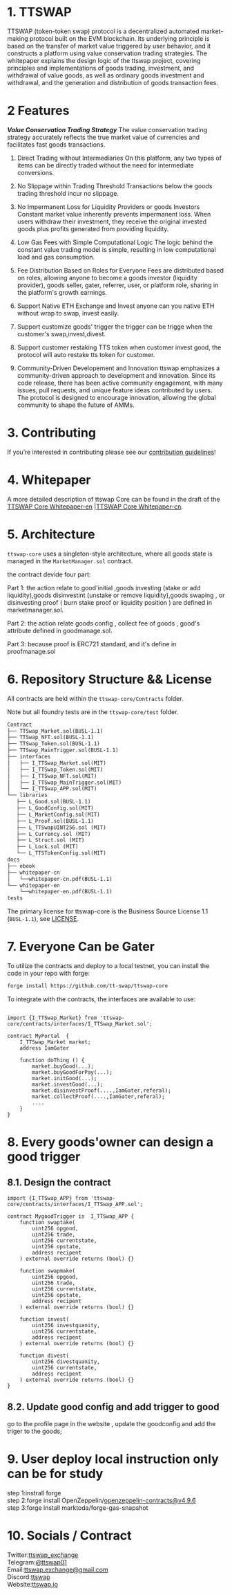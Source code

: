 # 1. TTSWAP
TTSWAP (token-token swap) protocol is a decentralized automated market-making protocol built on the EVM blockchain. Its underlying principle is based on the transfer of market value triggered by user behavior, and it constructs a platform using value conservation trading strategies.
The whitepaper explains the design logic of the ttswap project, covering principles and implementations of goods trading, investment, and withdrawal of value goods, as well as ordinary goods investment and withdrawal, and the generation and distribution of goods transaction fees.

# 2 Features
***Value Conservation Trading Strategy***
The value conservation trading strategy accurately reflects the true market value of currencies and facilitates fast goods transactions.

1. Direct Trading without Intermediaries
On this platform, any two types of items can be directly traded without the need for intermediate conversions.

2. No Slippage within Trading Threshold
Transactions below the goods trading threshold incur no slippage.

3. No Impermanent Loss for Liquidity Providers or goods Investors
Constant market value inherently prevents impermanent loss. When users withdraw their investment, they receive the original invested goods plus profits generated from providing liquidity.

4. Low Gas Fees with Simple Computational Logic
The logic behind the constant value trading model is simple, resulting in low computational load and gas consumption.

5. Fee Distribution Based on Roles for Everyone
Fees are distributed based on roles, allowing anyone to become a goods investor (liquidity provider), goods seller, gater, referrer, user, or platform role, sharing in the platform's growth earnings.

6. Support Native ETH Exchange and Invest
anyone can you native ETH without wrap to swap, invest easily.

7. Support customize goods' trigger
the trigger can be trigge when the customer's swap,invest,divest.

8. Support customer restaking TTS token
when customer invest good, the protocol will auto restake tts token for customer.

9.  Community-Driven Developement and Innovation
ttswap emphasizes a community-driven approach to development and innovation. Since its code release, there has been active community engagement, with many issues, pull requests, and unique feature ideas contributed by users. The protocol is designed to encourage innovation, allowing the global community to shape the future of AMMs.
# 3. Contributing

If you’re interested in contributing please see our [contribution guidelines](./CONTRIBUTING.md)!

# 4. Whitepaper

A more detailed description of ttswap Core can be found in the draft of the [TTSWAP Core Whitepaper-en](./docs/whitepaper_en.pdf) |[TTSWAP Core Whitepaper-cn](./docs/whitepaper_cn.pdf).   

# 5. Architecture

`ttswap-core` uses a singleton-style architecture, where all goods state is managed in the `MarketManager.sol` contract.

the contract devide four part:

Part 1: the action relate to good'initial ,goods investing (stake or add liquidity),goods disinvestint (unstake or remove liquidity),goods swaping , or disinvesting proof ( burn stake proof or liquidity position )  are defined in marketmanager.sol.

Part 2: the action relate goods config , collect fee of goods , good's attribute defined in goodmanage.sol.

Part 3: because proof is ERC721 standard, and it's define in proofmanage.sol

# 6. Repository Structure && License

All contracts are held within the `ttswap-core/Contracts` folder.

Note  but all foundry tests are in the `ttswap-core/test` folder.

```markdown
Contract
├── TTSwap_Market.sol(BUSL-1.1)  
├── TTSwap_NFT.sol(BUSL-1.1)  
├── TTSwap_Token.sol(BUSL-1.1)
├── TTSwap_MainTrigger.sol(BUSL-1.1)  
├── interfaces  
│   ├── I_TTSwap_Market.sol(MIT)  
│   ├── I_TTSwap_Token.sol(MIT)  
│   ├── I_TTSwap_NFT.sol(MIT)  
│   ├── I_TTSwap_MainTrigger.sol(MIT)  
│   └── I_TTSwap_APP.sol(MIT)   
└── libraries      
   ├── L_Good.sol(BUSL-1.1)    
   ├── L_GoodConfig.sol(MIT)     
   ├── L_MarketConfig.sol(MIT)    
   ├── L_Proof.sol(BUSL-1.1)   
   ├── L_TTSwapUINT256.sol (MIT)     
   ├── L_Currency.sol (MIT)       
   ├── L_Struct.sol (MIT)     
   ├── L_Lock.sol (MIT)     
   └── L_TTSTokenConfig.sol(MIT)    
docs
├── ebook
├── whitepaper-cn
│   └──whitepaper-cn.pdf(BUSL-1.1)
└── whitepaper-en
    └──whitepaper-en.pdf(BUSL-1.1)
tests

```
The primary license for ttswap-core is the Business Source License 1.1 (`BUSL-1.1`), see [LICENSE](https://github.com/tt-swap/ttswap-core/blob/main/LICENSE).

# 7. Everyone Can be Gater

To utilize the contracts and deploy to a local testnet, you can install the code in your repo with forge:

```markdown
forge install https://github.com/tt-swap/ttswap-core
```

To integrate with the contracts, the interfaces are available to use:

```solidity

import {I_TTSwap_Market} from 'ttswap-core/contracts/interfaces/I_TTSwap_Market.sol';

contract MyPortal  {
    I_TTSwap_Market market;
    address IamGater

    function doThing () {
        market.buyGood(...);
        market.buyGoodForPay(...);
        market.initGood(...);
        market.investGood(...);
        market.disinvestProof(....,IamGater,referal);
        market.collectProof(....,IamGater,referal);
        ....
    }
}
```

# 8. Every goods'owner can design a good trigger

## 8.1. Design the contract

```solidity
import {I_TTSwap_APP} from 'ttswap-core/contracts/interfaces/I_TTSwap_APP.sol';

contract MygoodTrigger is  I_TTSwap_APP {
    function swaptake(
        uint256 opgood,
        uint256 trade,
        uint256 currentstate,
        uint256 opstate,
        address recipent
    ) external override returns (bool) {}

    function swapmake(
        uint256 opgood,
        uint256 trade,
        uint256 currentstate,
        uint256 opstate,
        address recipent
    ) external override returns (bool) {}

    function invest(
        uint256 investquanity,
        uint256 currentstate,
        address recipent
    ) external override returns (bool) {}

    function divest(
        uint256 divestquanity,
        uint256 currentstate,
        address recipent
    ) external override returns (bool) {}
}
```
## 8.2. Update good config and add trigger to good
go to the profile page in the website , update the goodconfig and add the triger to the goods;

# 9. User deploy local instruction only can be for study 
step 1:instrall forge  
step 2:forge install OpenZeppelin/openzeppelin-contracts@v4.9.6  
step 3:forge install marktoda/forge-gas-snapshot  


# 10. Socials / Contract
Twitter:[ttswap_exchange](https://x.com/ttswap_exchange)  
Telegram:[@ttswap01](https://t.me/ttswap01)  
Email:[ttswap.exchange@gmail.com](mailto:ttswap.exchange@gmail.com)  
Discord:[ttswap](https://discord.gg/5PhXn9DR)  
Website:[ttswap.io](http://www.ttswap.io)  
